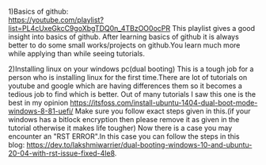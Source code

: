 1)Basics of github:  
   https://youtube.com/playlist?list=PL4cUxeGkcC9goXbgTDQ0n_4TBzOO0ocPR
   This playlist gives a good insight into basics of github.
 After learning basics of github it is always better to do some small works/projects on github.You learn much more while applying than while seeing tutorials.
 
2)Installing linux on your windows pc(dual booting)
  This is a tough job for a person who is installing linux for the first time.There are lot of tutorials on youtube and google which are having                differences them so it becomes a tedious job to find which is better.
  Out of many tutorials I saw this one is the best in my opinion
  https://itsfoss.com/install-ubuntu-1404-dual-boot-mode-windows-8-81-uefi/
  Make sure you follow exact steps given in this.(if your windows has a bitlock encryption then please remove it as given in the tutorial otherwise it makes life  tougher)
  Now there is a case you may encounter an "RST ERROR".In this case you can follow the steps in this blog:
  https://dev.to/lakshmiwarrier/dual-booting-windows-10-and-ubuntu-20-04-with-rst-issue-fixed-4le8.



